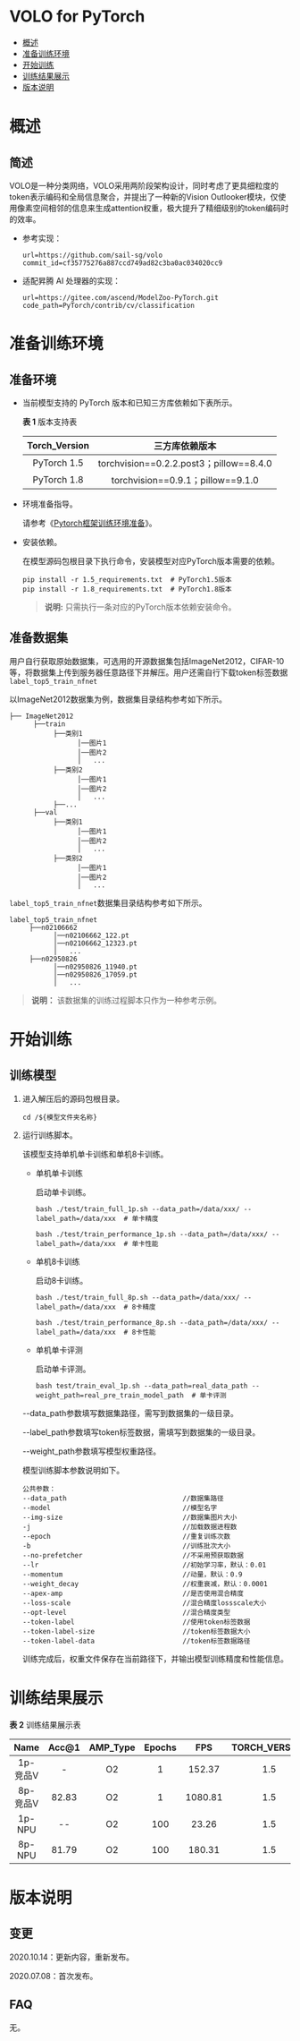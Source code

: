 # VOLO for PyTorch

-   [概述](概述.md)
-   [准备训练环境](准备训练环境.md)
-   [开始训练](开始训练.md)
-   [训练结果展示](训练结果展示.md)
-   [版本说明](版本说明.md)



# 概述

## 简述

VOLO是一种分类网络，VOLO采用两阶段架构设计，同时考虑了更具细粒度的token表示编码和全局信息聚合，并提出了一种新的Vision Outlooker模块，仅使用像素空间相邻的信息来生成attention权重，极大提升了精细级别的token编码时的效率。

- 参考实现：

  ```
  url=https://github.com/sail-sg/volo
  commit_id=cf35775276a887ccd749ad82c3ba0ac034020cc9

  ```

- 适配昇腾 AI 处理器的实现：

  ```
  url=https://gitee.com/ascend/ModelZoo-PyTorch.git
  code_path=PyTorch/contrib/cv/classification
  ```

# 准备训练环境

## 准备环境

- 当前模型支持的 PyTorch 版本和已知三方库依赖如下表所示。

  **表 1**  版本支持表

  | Torch_Version      | 三方库依赖版本                                 |
  | :--------: | :----------------------------------------------------------: |
  | PyTorch 1.5 | torchvision==0.2.2.post3；pillow==8.4.0 |
  | PyTorch 1.8 | torchvision==0.9.1；pillow==9.1.0 |

- 环境准备指导。

  请参考《[Pytorch框架训练环境准备](https://www.hiascend.com/document/detail/zh/ModelZoo/pytorchframework/ptes)》。

- 安装依赖。

  在模型源码包根目录下执行命令，安装模型对应PyTorch版本需要的依赖。
  ```
  pip install -r 1.5_requirements.txt  # PyTorch1.5版本
  pip install -r 1.8_requirements.txt  # PyTorch1.8版本
  ```
  > **说明:** 只需执行一条对应的PyTorch版本依赖安装命令。

## 准备数据集

用户自行获取原始数据集，可选用的开源数据集包括ImageNet2012，CIFAR-10等，将数据集上传到服务器任意路径下并解压。用户还需自行下载token标签数据`label_top5_train_nfnet`

   以ImageNet2012数据集为例，数据集目录结构参考如下所示。

   ```
   ├── ImageNet2012
         ├──train
              ├──类别1
                    │──图片1
                    │──图片2
                    │   ...
              ├──类别2
                    │──图片1
                    │──图片2
                    │   ...
              ├──...
         ├──val
              ├──类别1
                    │──图片1
                    │──图片2
                    │   ...
              ├──类别2
                    │──图片1
                    │──图片2
                    │   ...
   ```
   `label_top5_train_nfnet`数据集目录结构参考如下所示。
   ```
   label_top5_train_nfnet
        ├──n02106662
              │──n02106662_122.pt
              │──n02106662_12323.pt
              │   ...
        ├──n02950826
              │──n02950826_11940.pt
              │──n02950826_17059.pt
              │   ...
   ```

   > **说明：**
   >该数据集的训练过程脚本只作为一种参考示例。

# 开始训练

## 训练模型

1. 进入解压后的源码包根目录。

   ```
   cd /${模型文件夹名称}
   ```

2. 运行训练脚本。

   该模型支持单机单卡训练和单机8卡训练。

   - 单机单卡训练

     启动单卡训练。

     ```
     bash ./test/train_full_1p.sh --data_path=/data/xxx/ --label_path=/data/xxx  # 单卡精度

     bash ./test/train_performance_1p.sh --data_path=/data/xxx/ --label_path=/data/xxx  # 单卡性能
     ```

   - 单机8卡训练

     启动8卡训练。

     ```
     bash ./test/train_full_8p.sh --data_path=/data/xxx/ --label_path=/data/xxx  # 8卡精度

     bash ./test/train_performance_8p.sh --data_path=/data/xxx/ --label_path=/data/xxx  # 8卡性能
     ```

   - 单机单卡评测

     启动单卡评测。

     ```
     bash test/train_eval_1p.sh --data_path=real_data_path --weight_path=real_pre_train_model_path  # 单卡评测
     ```

   --data_path参数填写数据集路径，需写到数据集的一级目录。

   --label_path参数填写token标签数据，需填写到数据集的一级目录。

   --weight_path参数填写模型权重路径。

   模型训练脚本参数说明如下。

   ```
   公共参数：
   --data_path                             //数据集路径
   --model                                 //模型名字
   --img-size                              //数据集图片大小
   -j                                      //加载数据进程数
   --epoch                                 //重复训练次数
   -b                                      //训练批次大小
   --no-prefetcher                         //不采用预获取数据
   --lr                                    //初始学习率，默认：0.01
   --momentum                              //动量，默认：0.9
   --weight_decay                          //权重衰减，默认：0.0001
   --apex-amp                              //是否使用混合精度
   --loss-scale                            //混合精度lossscale大小
   --opt-level                             //混合精度类型
   --token-label                           //使用token标签数据
   --token-label-size                      //token标签数据大小
   --token-label-data                      //token标签数据路径
   ```

   训练完成后，权重文件保存在当前路径下，并输出模型训练精度和性能信息。

# 训练结果展示

**表 2**  训练结果展示表

|  Name    | Acc@1  | AMP_Type | Epochs |   FPS   | TORCH_VERSION
| :----:   | :---: | :------: | :----: | :-----: | :-----: |
| 1p-竞品V |   -   |    O2    |   1    | 152.37   |  1.5 |
| 8p-竞品V | 82.83 |    O2    |   1    | 1080.81  |  1.5 |
| 1p-NPU   |  --   |    O2    |  100   | 23.26   |  1.5 |
| 8p-NPU   | 81.79 |    O2    |  100   | 180.31  |  1.5 |

# 版本说明

## 变更

2020.10.14：更新内容，重新发布。

2020.07.08：首次发布。

## FAQ

无。